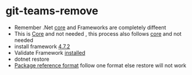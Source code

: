 ﻿# git-teams-remove
* Remember .Net [core](https://learn.microsoft.com/en-us/dotnet/core/install/how-to-detect-installed-versions?pivots=os-windows) and Frameworks are completely diffeent 
* This is [Core](https://dotnet.microsoft.com/en-us/download/dotnet/thank-you/sdk-6.0.403-windows-x64-installer) and not needed , this process also follows [core](https://learn.microsoft.com/en-us/graph/tutorials/dotnet?tabs=aad&tutorial-step=8) and not needed 
* install framework [4.7.2](https://dotnet.microsoft.com/en-us/download/dotnet-framework/net472)
* Validate Framework [installed](https://learn.microsoft.com/en-us/dotnet/framework/migration-guide/how-to-determine-which-versions-are-installed)
* dotnet restore 
* [Package reference format](https://stackoverflow.com/questions/60089760/cant-restore-nuget-packages-in-framework-4-7-2) follow one format else restore will not work
